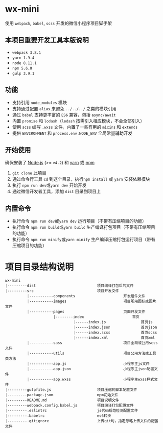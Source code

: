 # wx-mini

使用 `webpack`, `babel`, `scss` 开发的微信小程序项目脚手架

## 本项目重要开发工具本版说明

* `webpack 3.8.1`
* `yarn 1.9.4`
* `node 8.11.1`
* `npm 5.6.0`
* `gulp 3.9.1`

## 功能

* 支持引用 `node_modules` 模块
* 支持通过配置 `alias` 来避免 `../../../` 之类的模块引用
* 通过 `babel` 支持更丰富的 `ES6` 兼容，包括 `async/await`
* 内置 `promise` 和 `lodash`（`lodash` 按需引入相应模块，不会全部引入）
* 使用 `scss` 编写 `.wxss` 文件，内置了一些有用的 `mixins` 和 `extends`
* 提供 `ENVIRONMENT` 和 `process.env.NODE_ENV` 全局常量辅助开发

## 开始使用

确保安装了 [Node.js](https://nodejs.org/) (>= `v4.2`) 和 [yarn](https://yarnpkg.com) 或 [npm](https://www.npmjs.com/package/npm)

1.  `git clone` 此项目
2.  通过命令行工具 `cd` 到这个目录，执行`npm install` 或 `yarn` 安装依赖模块
3.  执行 `npm run dev`或`yarn dev` 开始开发
4.  通过微信开发者工具，添加 `dist` 目录到项目上

## 内置命令

* 执行命令  `npm run dev`或`yarn dev` 运行项目（不带有压缩项目的功能）
* 执行命令  `npm run build`或`yarn build` 生产编译打包项目（不带有压缩项目的功能）
* 执行命令  `npm run minify`或`yarn minify` 生产编译压缩打包运行项目（带有压缩项目的功能）

# 项目目录结构说明
``````
wx-mini
|---------dist                            项目编译打包后的文件
|---------src                             项目开发文件
          |-----------components                      开发组件文件
          |-----------images                          项目所用图标或图片文件
          |-----------pages                           页面开发文件
                      |--------index                      首页
                               |------index.js                首页js
                               |------index.json              首页json
                               |------index.scss              首页scss
                               |------index.xml               首页xml
          |-----------sass                            项目全局或公用scss文件
          |-----------utils                           项目公用方法或工具类方法
          |-----------app.js                          小程序主js文件
          |-----------app.json                        小程序主json配置文件
          |-----------app.wxss                        小程序主wxss样式文件
|---------gulpfile.js                     项目压缩的脚本配置文件
|---------package.json                    npm初始文件
|---------README.md                       项目说明文件
|---------webpack.config.babel.js         项目编译打包配置文件
|---------.eslintrc                       js代码规范检测配置文件
|---------.babelrc                        es6转换
|---------.gitignore                      上传git时，指定忽略上传文件的配置文件
``````